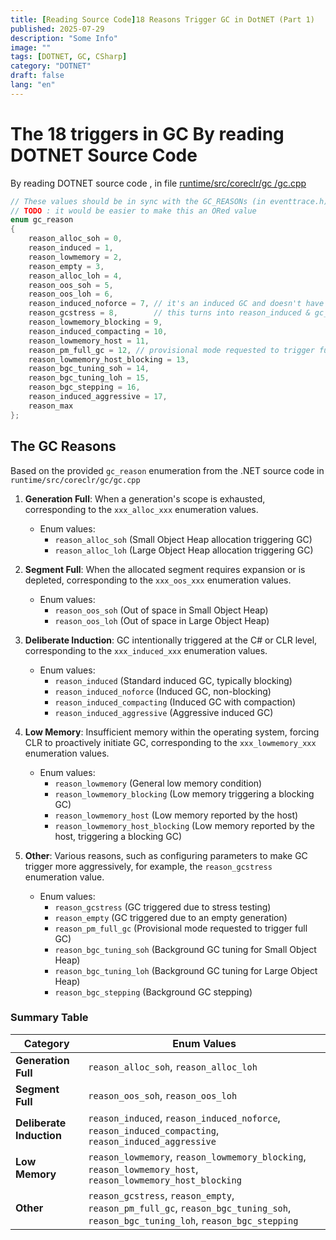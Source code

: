 ```yaml
---
title: [Reading Source Code]18 Reasons Trigger GC in DotNET (Part 1)
published: 2025-07-29
description: "Some Info"
image: ""
tags: [DOTNET, GC, CSharp]
category: "DOTNET"
draft: false
lang: "en"
---
```


# The 18 triggers in GC By reading DOTNET Source Code

By reading DOTNET source code , in file [runtime/src/coreclr/gc
/gc.cpp](https://github.com/dotnet/runtime/blob/main/src/coreclr/gc/gc.cpp)

```cs
// These values should be in sync with the GC_REASONs (in eventtrace.h) used for ETW.
// TODO : it would be easier to make this an ORed value
enum gc_reason
{
    reason_alloc_soh = 0,
    reason_induced = 1,
    reason_lowmemory = 2,
    reason_empty = 3,
    reason_alloc_loh = 4,
    reason_oos_soh = 5,
    reason_oos_loh = 6,
    reason_induced_noforce = 7, // it's an induced GC and doesn't have to be blocking.
    reason_gcstress = 8,        // this turns into reason_induced & gc_mechanisms.stress_induced = true
    reason_lowmemory_blocking = 9,
    reason_induced_compacting = 10,
    reason_lowmemory_host = 11,
    reason_pm_full_gc = 12, // provisional mode requested to trigger full GC
    reason_lowmemory_host_blocking = 13,
    reason_bgc_tuning_soh = 14,
    reason_bgc_tuning_loh = 15,
    reason_bgc_stepping = 16,
    reason_induced_aggressive = 17,
    reason_max
};
```

## The GC Reasons

Based on the provided `gc_reason` enumeration from the .NET source code in `runtime/src/coreclr/gc/gc.cpp`

1. **Generation Full**: When a generation's scope is exhausted, corresponding to the `xxx_alloc_xxx` enumeration values.

   - Enum values:
     - `reason_alloc_soh` (Small Object Heap allocation triggering GC)
     - `reason_alloc_loh` (Large Object Heap allocation triggering GC)

2. **Segment Full**: When the allocated segment requires expansion or is depleted, corresponding to the `xxx_oos_xxx` enumeration values.

   - Enum values:
     - `reason_oos_soh` (Out of space in Small Object Heap)
     - `reason_oos_loh` (Out of space in Large Object Heap)

3. **Deliberate Induction**: GC intentionally triggered at the C# or CLR level, corresponding to the `xxx_induced_xxx` enumeration values.

   - Enum values:
     - `reason_induced` (Standard induced GC, typically blocking)
     - `reason_induced_noforce` (Induced GC, non-blocking)
     - `reason_induced_compacting` (Induced GC with compaction)
     - `reason_induced_aggressive` (Aggressive induced GC)

4. **Low Memory**: Insufficient memory within the operating system, forcing CLR to proactively initiate GC, corresponding to the `xxx_lowmemory_xxx` enumeration values.

   - Enum values:
     - `reason_lowmemory` (General low memory condition)
     - `reason_lowmemory_blocking` (Low memory triggering a blocking GC)
     - `reason_lowmemory_host` (Low memory reported by the host)
     - `reason_lowmemory_host_blocking` (Low memory reported by the host, triggering a blocking GC)

5. **Other**: Various reasons, such as configuring parameters to make GC trigger more aggressively, for example, the `reason_gcstress` enumeration value.
   - Enum values:
     - `reason_gcstress` (GC triggered due to stress testing)
     - `reason_empty` (GC triggered due to an empty generation)
     - `reason_pm_full_gc` (Provisional mode requested to trigger full GC)
     - `reason_bgc_tuning_soh` (Background GC tuning for Small Object Heap)
     - `reason_bgc_tuning_loh` (Background GC tuning for Large Object Heap)
     - `reason_bgc_stepping` (Background GC stepping)

### Summary Table

| Category                 | Enum Values                                                                                                                     |
| ------------------------ | ------------------------------------------------------------------------------------------------------------------------------- |
| **Generation Full**      | `reason_alloc_soh`, `reason_alloc_loh`                                                                                          |
| **Segment Full**         | `reason_oos_soh`, `reason_oos_loh`                                                                                              |
| **Deliberate Induction** | `reason_induced`, `reason_induced_noforce`, `reason_induced_compacting`, `reason_induced_aggressive`                            |
| **Low Memory**           | `reason_lowmemory`, `reason_lowmemory_blocking`, `reason_lowmemory_host`, `reason_lowmemory_host_blocking`                      |
| **Other**                | `reason_gcstress`, `reason_empty`, `reason_pm_full_gc`, `reason_bgc_tuning_soh`, `reason_bgc_tuning_loh`, `reason_bgc_stepping` |
